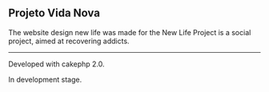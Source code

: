 Projeto Vida Nova
-----------

The website design new life was made for the New Life Project is a social project, aimed at recovering addicts.

-------
Developed with cakephp 2.0.

In development stage.
